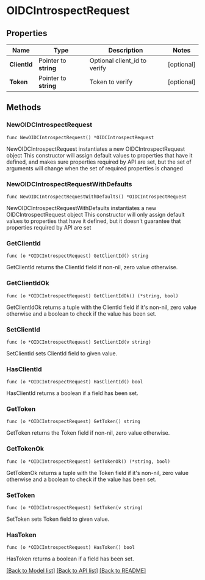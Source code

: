 # OIDCIntrospectRequest

## Properties

Name | Type | Description | Notes
------------ | ------------- | ------------- | -------------
**ClientId** | Pointer to **string** | Optional client_id to verify | [optional] 
**Token** | Pointer to **string** | Token to verify | [optional] 

## Methods

### NewOIDCIntrospectRequest

`func NewOIDCIntrospectRequest() *OIDCIntrospectRequest`

NewOIDCIntrospectRequest instantiates a new OIDCIntrospectRequest object
This constructor will assign default values to properties that have it defined,
and makes sure properties required by API are set, but the set of arguments
will change when the set of required properties is changed

### NewOIDCIntrospectRequestWithDefaults

`func NewOIDCIntrospectRequestWithDefaults() *OIDCIntrospectRequest`

NewOIDCIntrospectRequestWithDefaults instantiates a new OIDCIntrospectRequest object
This constructor will only assign default values to properties that have it defined,
but it doesn't guarantee that properties required by API are set

### GetClientId

`func (o *OIDCIntrospectRequest) GetClientId() string`

GetClientId returns the ClientId field if non-nil, zero value otherwise.

### GetClientIdOk

`func (o *OIDCIntrospectRequest) GetClientIdOk() (*string, bool)`

GetClientIdOk returns a tuple with the ClientId field if it's non-nil, zero value otherwise
and a boolean to check if the value has been set.

### SetClientId

`func (o *OIDCIntrospectRequest) SetClientId(v string)`

SetClientId sets ClientId field to given value.

### HasClientId

`func (o *OIDCIntrospectRequest) HasClientId() bool`

HasClientId returns a boolean if a field has been set.

### GetToken

`func (o *OIDCIntrospectRequest) GetToken() string`

GetToken returns the Token field if non-nil, zero value otherwise.

### GetTokenOk

`func (o *OIDCIntrospectRequest) GetTokenOk() (*string, bool)`

GetTokenOk returns a tuple with the Token field if it's non-nil, zero value otherwise
and a boolean to check if the value has been set.

### SetToken

`func (o *OIDCIntrospectRequest) SetToken(v string)`

SetToken sets Token field to given value.

### HasToken

`func (o *OIDCIntrospectRequest) HasToken() bool`

HasToken returns a boolean if a field has been set.


[[Back to Model list]](../README.md#documentation-for-models) [[Back to API list]](../README.md#documentation-for-api-endpoints) [[Back to README]](../README.md)


